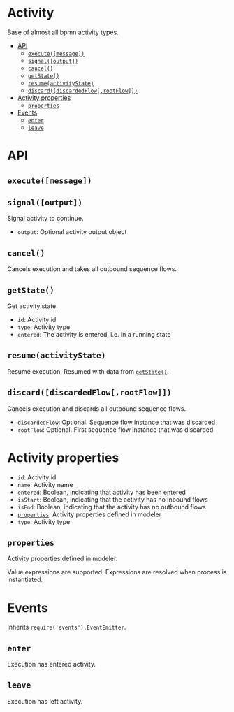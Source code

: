 Activity
========

Base of almost all bpmn activity types.

<!-- toc -->

- [API](#api)
  - [`execute([message])`](#executemessage)
  - [`signal([output])`](#signaloutput)
  - [`cancel()`](#cancel)
  - [`getState()`](#getstate)
  - [`resume(activityState)`](#resumeactivitystate)
  - [`discard([discardedFlow[,rootFlow]])`](#discarddiscardedflowrootflow)
- [Activity properties](#activity-properties)
  - [`properties`](#properties)
- [Events](#events)
  - [`enter`](#enter)
  - [`leave`](#leave)

<!-- tocstop -->

# API

## `execute([message])`
## `signal([output])`

Signal activity to continue.

- `output`: Optional activity output object

## `cancel()`

Cancels execution and takes all outbound sequence flows.

## `getState()`

Get activity state.

- `id`: Activity id
- `type`: Activity type
- `entered`: The activity is entered, i.e. in a running state

## `resume(activityState)`

Resume execution. Resumed with data from [`getState()`](#getstate).

## `discard([discardedFlow[,rootFlow]])`

Cancels execution and discards all outbound sequence flows.

- `discardedFlow`: Optional. Sequence flow instance that was discarded
- `rootFlow`: Optional. First sequence flow instance that was discarded

# Activity properties

- `id`: Activity id
- `name`: Activity name
- `entered`: Boolean, indicating that activity has been entered
- `isStart`: Boolean, indicating that the activity has no inbound flows
- `isEnd`: Boolean, indicating that the activity has no outbound flows
- [`properties`](#properties): Activity properties defined in modeler
- `type`: Activity type

## `properties`

Activity properties defined in modeler.

Value expressions are supported. Expressions are resolved when process is instantiated.

# Events

Inherits `require('events').EventEmitter`.

## `enter`

Execution has entered activity.

## `leave`

Execution has left activity.
